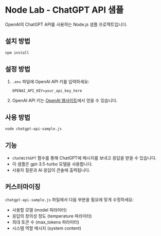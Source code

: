 # Node Lab - ChatGPT API 샘플

OpenAI의 ChatGPT API를 사용하는 Node.js 샘플 프로젝트입니다.

## 설치 방법

```bash
npm install
```

## 설정 방법

1. `.env` 파일에 OpenAI API 키를 입력하세요:

   ```
   OPENAI_API_KEY=your_api_key_here
   ```

2. OpenAI API 키는 [OpenAI 웹사이트](https://platform.openai.com/api-keys)에서 얻을 수 있습니다.

## 사용 방법

```bash
node chatgpt-api-sample.js
```

## 기능

- `chatWithGPT` 함수를 통해 ChatGPT에 메시지를 보내고 응답을 받을 수 있습니다.
- 이 샘플은 gpt-3.5-turbo 모델을 사용합니다.
- 사용자 질문과 AI 응답이 콘솔에 출력됩니다.

## 커스터마이징

`chatgpt-api-sample.js` 파일에서 다음 부분을 필요에 맞게 수정하세요:

- 사용할 모델 (model 파라미터)
- 응답의 창의성 정도 (temperature 파라미터)
- 최대 토큰 수 (max_tokens 파라미터)
- 시스템 역할 메시지 (system content)
